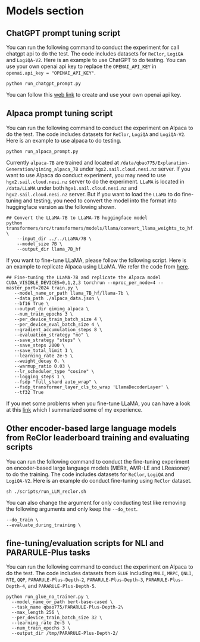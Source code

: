 # Models section
## ChatGPT prompt tuning script
You can run the following command to conduct the experiment for call chatgpt api to do the test. The code includes datasets for `ReClor`, `LogiQA` and `LogiQA-V2`. Here is an example to use ChatGPT to do testing. You can use your own openai api key to replace the `OPENAI_API_KEY` in `openai.api_key = "OPENAI_API_KEY"`.
```
python run_chatgpt_prompt.py
```

You can follow this [web link](https://help.socialintents.com/article/188-how-to-find-your-openai-api-key-for-chatgpt) to create and use your own openai api key.

## Alpaca prompt tuning script
You can run the following command to conduct the experiment on Alpaca to do the test. The code includes datasets for `ReClor`, `LogiQA` and `LogiQA-V2`. Here is an example to use alpaca to do testing.
```
python run_alpaca_prompt.py
```

Currently `alpaca-7B` are trained and located at `/data/qbao775/Explanation-Generation/qiming_alpaca_7B` under `hgx2.sail.cloud.nesi.nz` server. If you want to use Alpaca do conduct experiment, you may need to use `hgx2.sail.cloud.nesi.nz` server to do the experiment. `LLaMA` is located in `/data/LLaMA` under both `hgx1.sail.cloud.nesi.nz` and `hgx2.sail.cloud.nesi.nz` server. But if you want to load the `LLaMa` to do fine-tuning and testing, you need to convert the model into the format into huggingface version as the following shown.

```
## Convert the LLaMA-7B to LLaMA-7B huggingface model
python transformers/src/transformers/models/llama/convert_llama_weights_to_hf.py \
    --input_dir ../../LLaMA/7B \
    --model_size 7B \
    --output_dir llama_7B_hf
```

If you want to fine-tune LLaMA, please follow the following script. Here is an example to replicate Alpaca using LLaMA. We refer the code from [here](https://github.com/tatsu-lab/stanford_alpaca).
```
## Fine-tuning the LLaMA-7B and replicate the Alpaca model
CUDA_VISIBLE_DEVICES=0,1,2,3 torchrun --nproc_per_node=4 --master_port=2024 train.py \
   --model_name_or_path llama_7B_hf/llama-7b \
   --data_path ./alpaca_data.json \
   --bf16 True \
   --output_dir qiming_alpaca \
   --num_train_epochs 3 \
   --per_device_train_batch_size 4 \
   --per_device_eval_batch_size 4 \
   --gradient_accumulation_steps 8 \
   --evaluation_strategy "no" \
   --save_strategy "steps" \
   --save_steps 2000 \
   --save_total_limit 1 \
   --learning_rate 2e-5 \
   --weight_decay 0. \
   --warmup_ratio 0.03 \
   --lr_scheduler_type "cosine" \
   --logging_steps 1 \
   --fsdp "full_shard auto_wrap" \
   --fsdp_transformer_layer_cls_to_wrap 'LlamaDecoderLayer' \
   --tf32 True
```

If you met some problems when you fine-tune LLaMA, you can have a look at this [link](https://github.com/tatsu-lab/stanford_alpaca/issues/159#issuecomment-1490247999) which I summarized some of my experience.

## Other encoder-based large language models from ReClor leaderboard training and evaluating scripts
You can run the following command to conduct the fine-tuning experiment on encoder-based large language models (MERIt, AMR-LE and LReasoner) to do the training. The code includes datasets for `ReClor`, `LogiQA` and `LogiQA-V2`. Here is an example do conduct fine-tuning using `ReClor` dataset. 
```
sh ./scripts/run_LLM_reclor.sh
```
You can also change the argument for only conducting test like removing the following arguments and only keep the `--do_test`.
```
--do_train \
--evaluate_during_training \
```

## fine-tuning/evaluation scripts for NLI and PARARULE-Plus tasks
You can run the following command to conduct the experiment on Alpaca to do the test. The code includes datasets from `GLUE` including `MNLI`, `MRPC`, `QNLI`, `RTE`, `QQP`, `PARARULE-Plus-Depth-2`, `PARARULE-Plus-Depth-3`, `PARARULE-Plus-Depth-4`, and `PARARULE-Plus-Depth-5`.
```
python run_glue_no_trainer.py \
  --model_name_or_path bert-base-cased \
  --task_name qbao775/PARARULE-Plus-Depth-2\
  --max_length 256 \
  --per_device_train_batch_size 32 \
  --learning_rate 2e-5 \
  --num_train_epochs 3 \
  --output_dir /tmp/PARARULE-Plus-Depth-2/
```
